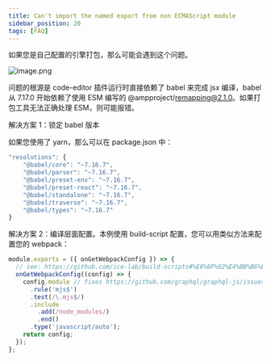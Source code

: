 ```yaml
---
title: Can't import the named export from non ECMAScript module
sidebar_position: 20
tags: [FAQ]
---
```

如果您是自己配置的引擎打包，那么可能会遇到这个问题。

![image.png](https://img.alicdn.com/imgextra/i3/O1CN013xHmcz1WBXygt7VvC_!!6000000002750-2-tps-1912-984.png)

问题的根源是 code-editor 插件运行时直接依赖了 babel 来完成 jsx 编译，babel 从 7.17.0 开始依赖了使用 ESM 编写的 @ampproject/remapping@2.1.0。如果打包工具无法正确处理 ESM，则可能报错。

解决方案 1：锁定 babel 版本

如果您使用了 yarn，那么可以在 package.json 中：

```typescript
"resolutions": {
    "@babel/core": "~7.16.7",
    "@babel/parser": "~7.16.7",
    "@babel/preset-env": "~7.16.7",
    "@babel/preset-react": "~7.16.7",
    "@babel/standalone": "~7.16.7",
    "@babel/traverse": "~7.16.7",
    "@babel/types": "~7.16.7"
}
```

解决方案 2：编译层面配置。本例使用 build-script 配置，您可以用类似方法来配置您的 webpack：

```typescript
module.exports = ({ onGetWebpackConfig }) => {
  // see: https://github.com/ice-lab/build-scripts#%E6%8F%92%E4%BB%B6%E5%BC%80%E5%8F%91
  onGetWebpackConfig((config) => {
    config.module // fixes https://github.com/graphql/graphql-js/issues/1272
      .rule('mjs$')
      .test(/\.mjs$/)
      .include
        .add(/node_modules/)
        .end()
      .type('javascript/auto');
    return config;
  });
};
```
